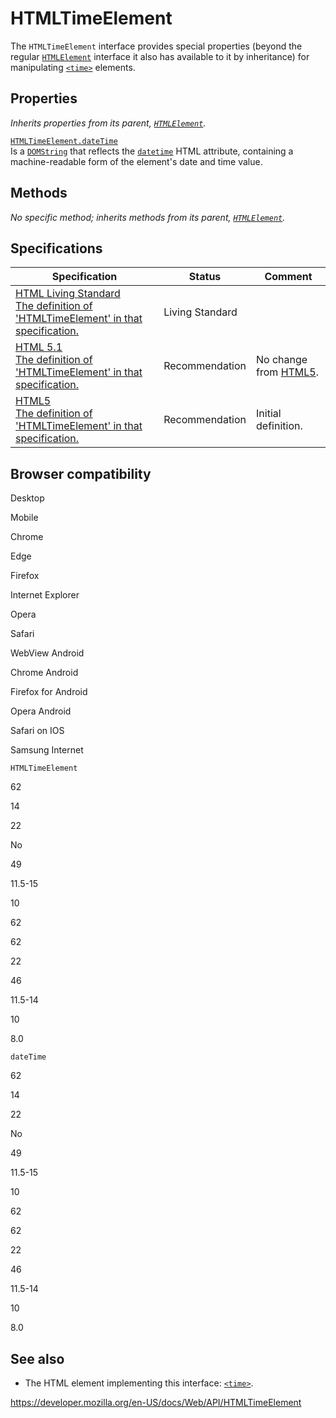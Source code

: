 # HTMLTimeElement

The `HTMLTimeElement` interface provides special properties (beyond the regular [`HTMLElement`](htmlelement) interface it also has available to it by inheritance) for manipulating [`<time>`](https://developer.mozilla.org/en-US/docs/Web/HTML/Element/time) elements.

## Properties

_Inherits properties from its parent, [`HTMLElement`](htmlelement)._

[`HTMLTimeElement.dateTime`](htmltimeelement/datetime)  
Is a [`DOMString`](domstring) that reflects the [`datetime`](https://developer.mozilla.org/en-US/docs/Web/HTML/Element/time#attr-datetime) HTML attribute, containing a machine-readable form of the element's date and time value.

## Methods

_No specific method; inherits methods from its parent, [`HTMLElement`](htmlelement)._

## Specifications

<table><thead><tr class="header"><th>Specification</th><th>Status</th><th>Comment</th></tr></thead><tbody><tr class="odd"><td><a href="https://html.spec.whatwg.org/multipage/#htmltimeelement">HTML Living Standard<br />
<span class="small">The definition of 'HTMLTimeElement' in that specification.</span></a></td><td><span class="spec-living">Living Standard</span></td><td></td></tr><tr class="even"><td><a href="https://www.w3.org/TR/html51/text-level-semantics.html#the-time-element">HTML 5.1<br />
<span class="small">The definition of 'HTMLTimeElement' in that specification.</span></a></td><td><span class="spec-rec">Recommendation</span></td><td>No change from <a href="https://www.w3.org/TR/html52/">HTML5</a>.</td></tr><tr class="odd"><td><a href="https://www.w3.org/TR/html52/text-level-semantics.html#the-time-element">HTML5<br />
<span class="small">The definition of 'HTMLTimeElement' in that specification.</span></a></td><td><span class="spec-rec">Recommendation</span></td><td>Initial definition.</td></tr></tbody></table>

## Browser compatibility

Desktop

Mobile

Chrome

Edge

Firefox

Internet Explorer

Opera

Safari

WebView Android

Chrome Android

Firefox for Android

Opera Android

Safari on IOS

Samsung Internet

`HTMLTimeElement`

62

14

22

No

49

11.5-15

10

62

62

22

46

11.5-14

10

8.0

`dateTime`

62

14

22

No

49

11.5-15

10

62

62

22

46

11.5-14

10

8.0

## See also

- The HTML element implementing this interface: [`<time>`](https://developer.mozilla.org/en-US/docs/Web/HTML/Element/time).

<a href="https://developer.mozilla.org/en-US/docs/Web/API/HTMLTimeElement" class="_attribution-link">https://developer.mozilla.org/en-US/docs/Web/API/HTMLTimeElement</a>
